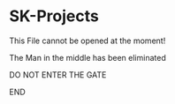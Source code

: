 # SK-Projects
This File cannot be opened at the moment!
<main> The  Man in the middle has been eliminated</main>

<P>DO NOT ENTER THE GATE</P> 

<conslusion> END </conslusion>
